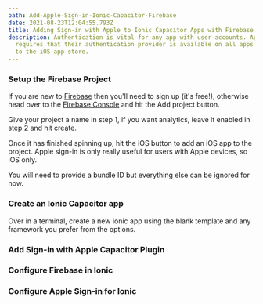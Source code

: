 ```yaml
---
path: Add-Apple-Sign-in-Ionic-Capacitor-Firebase
date: 2021-08-23T12:04:55.793Z
title: Adding Sign-in with Apple to Ionic Capacitor Apps with Firebase
description: Authentication is vital for any app with user accounts. Apple
  requires that their authentication provider is available on all apps submitted
  to the iOS app store.
---
```

### Setup the Firebase Project

If you are new to [Firebase](https://firebase.google.com) then you'll need to sign up (it's free!), otherwise head over to the [Firebase Console](https://console.firebase.google.com) and hit the Add project button.

Give your project a name in step 1, if you want analytics, leave it enabled in step 2 and hit create.

Once it has finished spinning up, hit the iOS button to add an iOS app to the project. Apple sign-in is only really useful for users with Apple devices, so iOS only.

You will need to provide a bundle ID but everything else can be ignored for now.

### Create an Ionic Capacitor app

Over in a terminal, create a new ionic app using the blank template and any framework you prefer from the options.

### Add Sign-in with Apple Capacitor Plugin

### Configure Firebase in Ionic

### Configure Apple Sign-in for Ionic